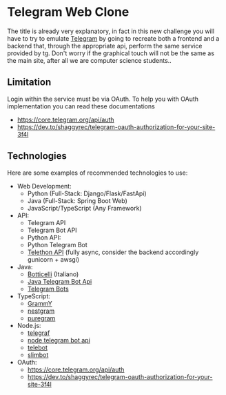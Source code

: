 # Telegram Web Clone
The title is already very explanatory, in fact in this new challenge you will have to try to emulate [Telegram](https://web.telegram.im/) by going to recreate both a frontend and a backend that, through the appropriate api, perform the same service provided by tg. Don't worry if the graphical touch will not be the same as the main site, after all we are computer science students..

## Limitation
Login within the service must be via OAuth. To help you with OAuth implementation you can read these documentations 
* https://core.telegram.org/api/auth
* https://dev.to/shaggyrec/telegram-oauth-authorization-for-your-site-3f4l

## Technologies
Here are some examples of recommended technologies to use:
* Web Development:
  * Python (Full-Stack: Django/Flask/FastApi)
  * Java (Full-Stack: Spring Boot Web)
  * JavaScript/TypeScript (Any Framework)
* API:
    * Telegram API
    * Telegram Bot API
    * Python API:
    * Python Telegram Bot
    * [Telethon API](https://docs.telethon.dev/en/v2/) (fully async, consider the backend accordingly gunicorn + awsgi)
* Java:
    * [Botticelli](https://github.com/Jaeger87/Botticelli) (Italiano)
    * [Java Telegram Bot Api](https://github.com/pengrad/java-telegram-bot-api)
    * [Telegram Bots](https://github.com/rubenlagus/TelegramBots)
* TypeScript:
    * [GrammY](https://github.com/grammyjs/grammY)
    * [nestgram](https://github.com/Degreet/nestgram)
    * [puregram](https://github.com/nitreojs/puregram)
* Node.js:
    * [telegraf](https://github.com/telegraf/telegraf)
    * [node telegram bot api](https://github.com/yagop/node-telegram-bot-api)
    * [telebot](https://github.com/mullwar/telebot)
    * [slimbot](https://github.com/edisonchee/slimbot)
* OAuth:
    * https://core.telegram.org/api/auth
    * https://dev.to/shaggyrec/telegram-oauth-authorization-for-your-site-3f4l

